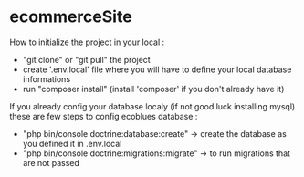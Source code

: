 # ecommerceSite

How to initialize the project in your local :
- "git clone" or "git pull" the project
- create '.env.local' file where you will have to define your local database informations
- run "composer install" (install 'composer' if you don't already have it)

If you already config your database localy (if not good luck installing mysql) these are few steps to config ecoblues database :
- "php bin/console doctrine:database:create" -> create the database as you defined it in .env.local
- "php bin/console doctrine:migrations:migrate" -> to run migrations that are not passed
